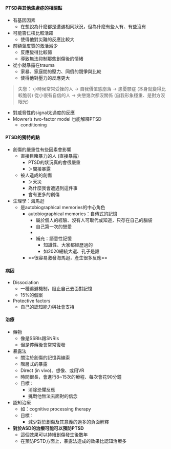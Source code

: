 #### PTSD與其他焦慮症的相關點
- 有基因因素
	- 在想說為什麼都是遭遇相同狀況，但為什麼有些人有、有些沒有
- 可能杏仁核比較活躍
	- 使得他對災難的反應比較大
- 前額葉皮質的激活減少
	- 反應變得比較弱
	- 導致無法抑制那些創傷後的情緒
- 從小就暴露在trauma
	- 家暴、家庭間的壓力、同儕的競爭與比較
	- 使得他對壓力的反應更大
> 失戀：
> 小時候常常受挫的人 -> 自我價值感崩落 -> 患憂鬱症 (本身就變得比較脆弱)
> 從小很有自信的人 -> 失戀幾次都沒關係 (自我形象穩重、是對方沒眼光)
- 對威脅性的signal太過度的反應
- Mowrer’s two-factor model 也能解釋PTSD
	- conditioning

#### PTSD的獨特的點
- 創傷的嚴重性有些因素會影響
	- 直接目睹暴力的人 (直接暴露)
		- PTSD的狀況真的會很嚴重
		- ＞間接暴露
	- 被人造成的創傷
		- ＞天災
		- 為什麼我會遭遇到這件事
		- 會有更多的創傷
- 生理學：海馬迴
	- 是autobiographical memories的中心角色
		- autobiographical memories：自傳式的記憶
			- 屬於個人的經驗、沒有人可取代或知道，只存在自己的腦袋
			- 自己第一次的戀愛
			- 
			- 補充：語意性記憶
				- 知識性、大家都經歷過的
				- 如2020總統大選、孔子是誰
		- ==很容易激發海馬迴，產生很多反應==
#### 病因
- Dissociation
	- 一種逃避機制，阻止自己去面對記憶
	- 15%的個案
- Protective factors
	- 自己的認知能力與社會支持
	
#### 治療
- 藥物
	- 像是SSRIs跟SNRIs
	- 但是停藥後會常常復發
- 暴露法
	- 關注於創傷的記憶與線索
	- 階層式的暴露
	- Direct (in vivo)、想像、或用VR
	- 時間很長，會進行8~15次的療程、每次會花90分鐘
	- 目標：
		- 消除恐懼反應
		- 挑戰他無法去面對的信念
- 認知治療
	- 如：cognitive processing therapy
	- 目標：
		- 減少對於創傷及其意義的過多的負面解釋
- __對於ASD的治療可能可以預防PTSD__
	- 這個效果可以持續創傷發生後數年
	- 在預防PSTD方面上，暴露法造成的效果比認知治療多